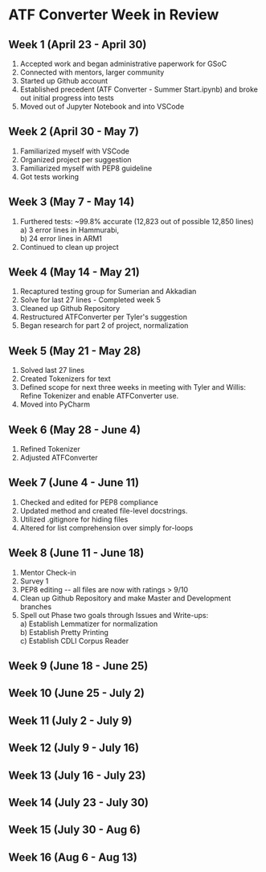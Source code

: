 # ATF Converter Week in Review

## Week 1 (April 23 - April 30)

1) Accepted work and began administrative paperwork for GSoC
2) Connected with mentors, larger community
3) Started up Github account
4) Established precedent (ATF Converter - Summer Start.ipynb) and broke
out initial progress into tests
5) Moved out of Jupyter Notebook and into VSCode

## Week 2 (April 30 - May 7)

1) Familiarized myself with VSCode
2) Organized project per suggestion
3) Familiarized myself with PEP8 guideline
4) Got tests working

## Week 3 (May 7 - May 14)

1) Furthered tests: ~99.8% accurate (12,823 out of possible 12,850
lines) \
    a) 3 error lines in Hammurabi, \
    b) 24 error lines in ARM1
2) Continued to clean up project

## Week 4 (May 14 - May 21)

1) Recaptured testing group for Sumerian and Akkadian
2) Solve for last 27 lines - Completed week 5
3) Cleaned up Github Repository
4) Restructured ATFConverter per Tyler's suggestion
5) Began research for part 2 of project, normalization

## Week 5 (May 21 - May 28)

1) Solved last 27 lines
2) Created Tokenizers for text
3) Defined scope for next three weeks in meeting with Tyler and Willis: \
Refine Tokenizer and enable ATFConverter use.
4) Moved into PyCharm

## Week 6 (May 28 - June 4)

1) Refined Tokenizer
2) Adjusted ATFConverter

## Week 7 (June 4 - June 11)

1) Checked and edited for PEP8 compliance
2) Updated method and created file-level docstrings.
3) Utilized .gitignore for hiding files
4) Altered for list comprehension over simply for-loops

## Week 8 (June 11 - June 18)

1) Mentor Check-in
2) Survey 1
3) PEP8 editing -- all files are now with ratings > 9/10
4) Clean up Github Repository and make Master and Development branches
5) Spell out Phase two goals through Issues and Write-ups: \
a) Establish Lemmatizer for normalization \
b) Establish Pretty Printing  \
c) Establish CDLI Corpus Reader

## Week 9 (June 18 - June 25)

## Week 10 (June 25 - July 2)

## Week 11 (July 2 - July 9)

## Week 12 (July 9 - July 16)

## Week 13 (July 16 - July 23)

## Week 14 (July 23 - July 30)

## Week 15 (July 30 - Aug 6)

## Week 16 (Aug 6 - Aug 13)